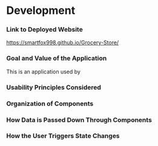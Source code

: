 # Development

### Link to Deployed Website
https://smartfox998.github.io/Grocery-Store/

### Goal and Value of the Application
This is an application used by 

### Usability Principles Considered

### Organization of Components

### How Data is Passed Down Through Components

### How the User Triggers State Changes

